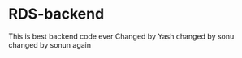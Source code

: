 # RDS-backend

This is best backend code ever
Changed by Yash
changed by sonu
changed by sonun again
